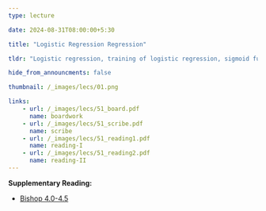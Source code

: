 ```yaml
---
type: lecture

date: 2024-08-31T08:00:00+5:30

title: "Logistic Regression Regression"

tldr: "Logistic regression, training of logistic regression, sigmoid function, concave objective function"

hide_from_announcments: false

thumbnail: /_images/lecs/01.png

links: 
    - url: /_images/lecs/51_board.pdf
      name: boardwork
    - url: /_images/lecs/51_scribe.pdf
      name: scribe
    - url: /_images/lecs/51_reading1.pdf
      name: reading-I
    - url: /_images/lecs/51_reading2.pdf
      name: reading-II
---
```

**Supplementary Reading:**
- [Bishop 4.0-4.5](https://www.seas.upenn.edu/~cis520/papers/Bishop_4.0-4.5.pdf)
